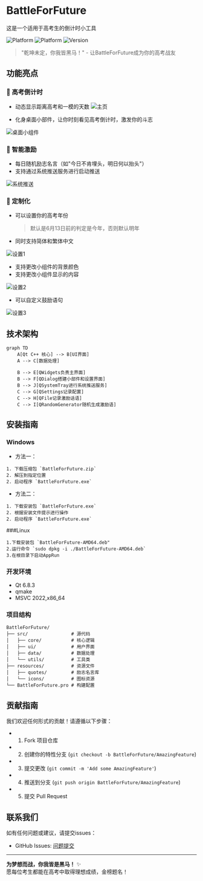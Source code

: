 # BattleForFuture
这是一个适用于高考生的倒计时小工具

![Platform](https://img.shields.io/badge/Platform-Windows-lightblue)
![Platform](https://img.shields.io/badge/Platform-Linux-lightyellow)
![Version](https://img.shields.io/badge/Version-2.0.0-brightgreen)


> "乾坤未定，你我皆黑马！" - 让BattleForFuture成为你的高考战友

## 功能亮点

### 🚀 高考倒计时
- 动态显示距离高考和一模的天数
![主页](https://github.com/BuBaiMengJ4/BattleForFuture/blob/main/Image/Home.png?raw=true)

- 化身桌面小部件，让你时刻看见高考倒计时，激发你的斗志
  
![桌面小组件](https://github.com/BuBaiMengJ4/BattleForFuture/blob/main/Image/Widget.png?raw=true)

### 💪 智能激励
- 每日随机励志名言（如"今日不肯埋头，明日何以抬头"）
- 支持通过系统推送服务进行启动推送
  
![系统推送](https://raw.githubusercontent.com/BuBaiMengJ4/BattleForFuture/refs/heads/main/Image/Notice.png)

### 🎉 定制化
- 可以设置你的高考年份
  > 默认是6月13日前的判定是今年，否则默认明年
- 同时支持简体和繁体中文
  
![设置1](https://github.com/BuBaiMengJ4/BattleForFuture/blob/main/Image/Setting1.png?raw=true)

- 支持更改小组件的背景颜色
- 支持更改小组件显示的内容

![设置2](https://github.com/BuBaiMengJ4/BattleForFuture/blob/main/Image/Setting2.png?raw=true)

- 可以自定义鼓励语句

![设置3](https://github.com/BuBaiMengJ4/BattleForFuture/blob/main/Image/Setting3.png?raw=true)



## 技术架构

```mermaid
graph TD
    A[Qt C++ 核心] --> B[UI界面]
    A --> C[数据处理]
    
    B --> E[QWidgets负责主界面]
    B --> F[QDialog搭建小部件和设置界面]
    B --> J[QSystemTray进行系统推送服务]
    C --> G[QSettings记录配置]
    C --> H[QFile记录激励话语]
    C --> I[QRandomGenerator随机生成激励语]
```

## 安装指南

### Windows
- 方法一：
```
1. 下载压缩包 `BattleForFuture.zip`
2. 解压到指定位置
2. 启动程序 `BattleForFuture.exe`
```
- 方法二：
```
1. 下载安装包 `BattleForFuture.exe`
2. 根据安装文件提示进行操作
2. 启动程序 `BattleForFuture.exe`
```
###Linux
```
1.下载安装包 `BattleForFuture-AMD64.deb"
2.运行命令 `sudo dpkg -i ./BattleForFuture-AMD64.deb`
3.在根目录下启动AppRun
```

### 开发环境

- Qt 6.8.3
- qmake
- MSVC 2022,x86_64



### 项目结构
```
BattleForFuture/
├── src/                # 源代码
│   ├── core/           # 核心逻辑
│   ├── ui/             # 用户界面
│   ├── data/           # 数据处理
│   └── utils/          # 工具类
├── resources/          # 资源文件
│   ├── quotes/         # 励志名言库
│   └── icons/          # 图标资源
└── BattleForFuture.pro # 构建配置
```

## 贡献指南

我们欢迎任何形式的贡献！请遵循以下步骤：

- 1. Fork 项目仓库  
- 2. 创建你的特性分支 (`git checkout -b BattleForFuture/AmazingFeature`)
- 3. 提交更改 (`git commit -m 'Add some AmazingFeature'`)
- 4. 推送到分支 (`git push origin BattleForFuture/AmazingFeature`)
- 5. 提交 Pull Request

## 联系我们

如有任何问题或建议，请提交issues：
- GitHub Issues: [问题提交](https://github.com/BuBaiMengJ4/BattleForFuture/issues)

---

**为梦想而战，你我皆是黑马！** ✨  
愿每位考生都能在高考中取得理想成绩，金榜题名！

